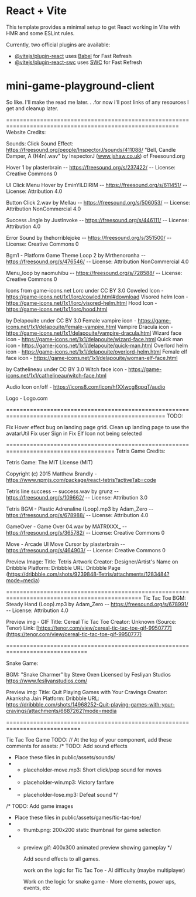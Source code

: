 # React + Vite

This template provides a minimal setup to get React working in Vite with HMR and some ESLint rules.

Currently, two official plugins are available:

- [@vitejs/plugin-react](https://github.com/vitejs/vite-plugin-react/blob/main/packages/plugin-react/README.md) uses [Babel](https://babeljs.io/) for Fast Refresh
- [@vitejs/plugin-react-swc](https://github.com/vitejs/vite-plugin-react-swc) uses [SWC](https://swc.rs/) for Fast Refresh

# mini-game-playground-client

So like. I'll make the read me later. . .for now i'll post links of any resources I get and cleanup later.

=========================================================================================================
Website Credits:

Sounds:
Click Sound Effect: https://freesound.org/people/InspectorJ/sounds/411088/
"Bell, Candle Damper, A (H4n).wav" by InspectorJ (www.jshaw.co.uk) of Freesound.org

Hover 1 by plasterbrain -- https://freesound.org/s/237422/ -- License: Creative Commons 0

UI Click Menu Hover by EminYILDIRIM -- https://freesound.org/s/611451/ -- License: Attribution 4.0

Button Click 2.wav by Mellau -- https://freesound.org/s/506053/ -- License: Attribution NonCommercial 4.0

Success Jingle by JustInvoke -- https://freesound.org/s/446111/ -- License: Attribution 4.0

Error Sound by thehorriblejoke -- https://freesound.org/s/351500/ -- License: Creative Commons 0

Bgm1 - Platform Game Theme Loop 2 by Mrthenoronha -- https://freesound.org/s/476546/ -- License: Attribution NonCommercial 4.0

Menu_loop by naomuhibu -- https://freesound.org/s/728588/ -- License: Creative Commons 0

Icons from game-icons.net
Lorc under CC BY 3.0
Coweled Icon - https://game-icons.net/1x1/lorc/cowled.html#download
Visored helm Icon - https://game-icons.net/1x1/lorc/visored-helm.html
Hood Icon - https://game-icons.net/1x1/lorc/hood.html

by Delapouite under CC BY 3.0
Female vampire icon - https://game-icons.net/1x1/delapouite/female-vampire.html
Vampire Dracula icon - https://game-icons.net/1x1/delapouite/vampire-dracula.html
Wizard face icon - https://game-icons.net/1x1/delapouite/wizard-face.html
Quick man icon - https://game-icons.net/1x1/delapouite/quick-man.html
Overlord helm icon - https://game-icons.net/1x1/delapouite/overlord-helm.html
Female elf face icon - https://game-icons.net/1x1/delapouite/woman-elf-face.html

by Cathelineau under CC BY 3.0
Witch face icon - https://game-icons.net/1x1/cathelineau/witch-face.html

Audio Icon on/off - https://icons8.com/icon/hfXXwcg8qpqT/audio

Logo - Logo.com

=====================================================================================================
TODO:

Fix Hover effect bug on landing page grid.
Clean up landing page to use the avatarUtil
Fix user Sign in
Fix Elf Icon not being selected

======================================================================================
Tetris Game Credits:

Tetris Game:
The MIT License (MIT)

Copyright (c) 2015 Matthew Brandly - https://www.npmjs.com/package/react-tetris?activeTab=code

Tetris line success -- success.wav by grunz -- https://freesound.org/s/109662/ -- License: Attribution 3.0

Tetris BGM - Plastic Adrenaline (Loop).mp3 by Adam_Zero -- https://freesound.org/s/678988/ -- License: Attribution 4.0

GameOver - Game Over 04.wav by MATRIXXX\_ -- https://freesound.org/s/365782/ -- License: Creative Commons 0

Move - Arcade UI Move Cursor by plasterbrain -- https://freesound.org/s/464903/ -- License: Creative Commons 0

Preview Image:
Title: Tetris Artwork
Creator: Designer/Artist's Name on Dribbble
Platform: Dribbble
URL: Dribbble Page (https://dribbble.com/shots/9239848-Tetris/attachments/1283484?mode=media)

==============================================================================================
Tic Tac Toe BGM: Steady Hand (Loop).mp3 by Adam_Zero -- https://freesound.org/s/678991/ -- License: Attribution 4.0

Preview img - GIF Title: Cereal Tic Tac Toe
Creator: Unknown (Source: Tenor)
Link: [https://tenor.com/view/cereal-tic-tac-toe-gif-9950777](https://tenor.com/view/cereal-tic-tac-toe-gif-9950777)

==============================================================================

Snake Game:

BGM: "Snake Charmer" by Steve Oxen
Licensed by Fesliyan Studios
https://www.fesliyanstudios.com/

Preview img:
Title: Quit Playing Games with Your Cravings
Creator: Akanksha Jain
Platform: Dribbble
URL: https://dribbble.com/shots/14968252-Quit-playing-games-with-your-cravings/attachments/6687262?mode=media

============================================================================

Tic Tac Toe Game TODO:
// At the top of your component, add these comments for assets:
/\* TODO: Add sound effects

- Place these files in public/assets/sounds/
- - placeholder-move.mp3: Short click/pop sound for moves
- - placeholder-win.mp3: Victory fanfare
- - placeholder-lose.mp3: Defeat sound
    \*/

/\* TODO: Add game images

- Place these files in public/assets/games/tic-tac-toe/
- - thumb.png: 200x200 static thumbnail for game selection
- - preview.gif: 400x300 animated preview showing gameplay
    \*/

    Add sound effects to all games.

    work on the logic for Tic Tac Toe - AI difficulty (maybe multiplayer)

    Work on the logic for snake game - More elements, power ups, events, etc
